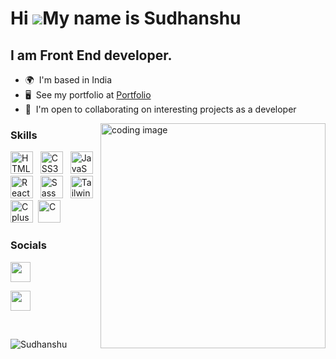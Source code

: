 Hi ![](https://user-images.githubusercontent.com/18350557/176309783-0785949b-9127-417c-8b55-ab5a4333674e.gif)My name is Sudhanshu
========================================================================================================================================

I am Front End developer.
--------------------------

*   🌍  I'm based in India
*   🖥️  See my portfolio at <a target="_blank" rel="noreferrer" href='https://portfolio-sudhanshu.netlify.app/'>Portfolio</a>
*   🤝  I'm open to collaborating on interesting projects as a developer


<img align="right" alt="coding image" width="360" src="https://raw.githubusercontent.com/TheDudeThatCode/TheDudeThatCode/master/Assets/Developer.gif">

### Skills

<p align="left">
 
<a href="https://developer.mozilla.org/en-US/docs/Glossary/HTML5" target="_blank" rel="noreferrer"><img src="https://raw.githubusercontent.com/danielcranney/readme-generator/main/public/icons/skills/html5-colored.svg" width="36" height="36" alt="HTML5" /></a> &nbsp;
<a href="https://www.w3.org/TR/CSS/#css" target="_blank" rel="noreferrer"><img src="https://raw.githubusercontent.com/danielcranney/readme-generator/main/public/icons/skills/css3-colored.svg" width="36" height="36" alt="CSS3" /></a> &nbsp;
 <a href="https://developer.mozilla.org/en-US/docs/Web/JavaScript" target="_blank" rel="noreferrer"><img src="https://raw.githubusercontent.com/danielcranney/readme-generator/main/public/icons/skills/javascript-colored.svg" width="36" height="36" alt="JavaScript" /></a> &nbsp;
<a href="https://reactjs.org/" target="_blank" rel="noreferrer"><img src="https://raw.githubusercontent.com/danielcranney/readme-generator/main/public/icons/skills/react-colored.svg" width="36" height="36" alt="React" /></a> &nbsp; <a href="https://sass-lang.com/" target="_blank" rel="noreferrer"><img src="https://raw.githubusercontent.com/danielcranney/readme-generator/main/public/icons/skills/sass-colored.svg" width="36" height="36" alt="Sass" /></a> &nbsp; <a href="https://tailwindcss.com/" target="_blank" rel="noreferrer"><img src="https://raw.githubusercontent.com/danielcranney/readme-generator/main/public/icons/skills/tailwindcss-colored.svg" width="36" height="36" alt="TailwindCSS" /></a> &nbsp; 
 <a href="https://isocpp.org/" target="_blank" rel="noreferrer"><img src="https://upload.wikimedia.org/wikipedia/commons/1/18/ISO_C%2B%2B_Logo.svg" width="36" height="36" alt="Cplusplus" /></a> &nbsp;<a href="https://en.wikipedia.org/wiki/C_(programming_language)" target="_blank" rel="noreferrer"><img src="https://upload.wikimedia.org/wikipedia/commons/1/18/C_Programming_Language.svg" width="36" height="36" alt="C" /></a> &nbsp;
 

### Socials

<p align="left"> <a href="https://in.linkedin.com/in/sudhanshu-dongre-29a7a8169" target="_blank" rel="noreferrer"><img src="https://raw.githubusercontent.com/danielcranney/readme-generator/main/public/icons/socials/linkedin.svg" width="32" height="32" /></a> </p>
<p align="left"> <a href="https://in.linkedin.com/in/sudhanshu-dongre-29a7a8169" target="_blank" rel="noreferrer"><img src="https://www.flaticon.com/free-icon/email_542689" width="32" height="32" /></a> </p>

<br>

<p><img align="left" style="width:300px height:450px" src="https://github-readme-stats.vercel.app/api/top-langs?username=sudhanshuDongre24&show_icons=true&locale=en&layout=compact&theme=vision-friendly-dark" alt="Sudhanshu" /></p>
